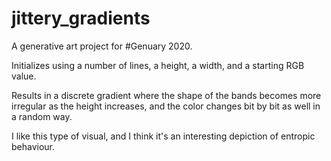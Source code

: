# jittery_gradients

A generative art project for #Genuary 2020. 

Initializes using a number of lines, a height, a width, and a starting RGB value. 

Results in a discrete gradient where the shape of the bands becomes more irregular as the height increases, and the color changes bit by bit as well in a random way.

I like this type of visual, and I think it's an interesting depiction of entropic behaviour. 
